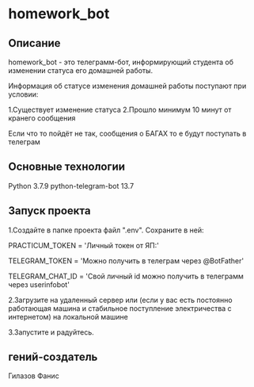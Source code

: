 # homework_bot

## Описание

homework_bot - это телеграмм-бот, информирующий студента об изменении статуса его домашней работы.

Информация об статусе изменения домашней работы поступают при условии:

1.Существует изменение статуса
2.Прошло минимум 10 минут от кранего сообщения

Если что то пойдёт не так, сообщения о БАГАХ то е будут поступать в телеграм

## Основные технологии

Python 3.7.9
python-telegram-bot 13.7

## Запуск проекта 

1.Создайте в папке проекта файл ".env". Сохраните в ней:

PRACTICUM_TOKEN = 'Личный токен от ЯП:'

TELEGRAM_TOKEN = 'Можно получить в телеграм через @BotFather'

TELEGRAM_CHAT_ID = 'Свой личный id можно получить в телеграмм через userinfobot'

2.Загрузите на удаленный сервер или (если у вас есть постоянно работающая машина и стабильное поступление электричества с интернетом) на локальной машине

3.Запустите и радуйтесь. 

## гений-создатель
Гилазов Фанис